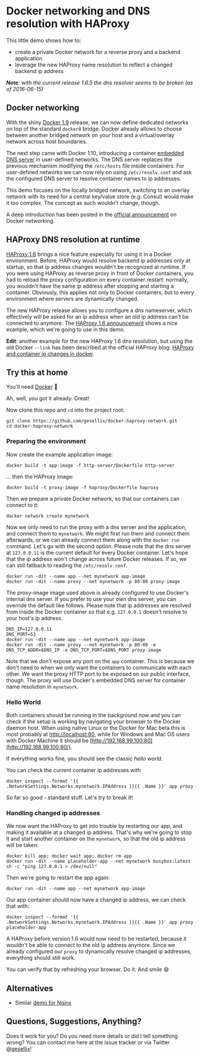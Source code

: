# Docker networking and DNS resolution with HAProxy

This little demo shows how to:

- create a private Docker network for a reverse proxy and a backend application
- leverage the new HAProxy name resolution to reflect a changed backend ip address

_**Note**: with the current release 1.6.5 the dns resolver seems to be broken (as of 2016-06-15)_


## Docker networking

With the shiny [Docker 1.9](http://blog.docker.com/2015/11/docker-1-9-production-ready-swarm-multi-host-networking/)
release, we can now define dedicated networks on top of the standard `docker0` bridge.
Docker already allows to choose between another bridged network
on your host and a virtual/overlay network across host boundaries.

The next step came with Docker 1.10, introducing
 a container [embedded DNS server](https://docs.docker.com/engine/userguide/networking/configure-dns/) in user-defined networks.
The DNS server replaces the previous mechanism modifying the `/etc/hosts` file inside containers. For user-defined
networks we can now rely on using `/etc/resolv.conf` and ask the configured DNS server to resolve container names
to ip addresses.

This demo focuses on the locally bridged network, switching to an overlay network
with its need for a central key/value store (e.g. Consul) would make it too complex.
The concept as such wouldn't change, though.

A deep introduction has been posted in the 
[official announcement](https://blog.docker.com/2015/11/docker-multi-host-networking-ga/) on Docker networking.


## HAProxy DNS resolution at runtime

[HAProxy 1.6](http://www.haproxy.org/) brings a nice feature especially for using it in a Docker environment.
Before, HAProxy would resolve backend ip addresses only at startup, so that ip
address changes wouldn't be recognized at runtime. If you were using HAProxy
as reverse proxy in front of Docker containers, you had to reload the proxy configuration
on every container restart: normally, you wouldn't have the same ip address after
stopping and starting a container. Obviously, this applies not only to Docker containers,
but to every environment where servers are dynamically changed.

The new HAProxy release allows you to configure a dns nameserver,
which effectively will be asked for an ip address when an old ip address
can't be connected to anymore. The [HAProxy 1.6 announcement](http://blog.haproxy.com/2015/10/14/whats-new-in-haproxy-1-6/)
shows a nice example, which we're going to use in this demo.

**Edit**: another example for the new HAProxy 1.6 dns resolution, but using the old Docker `--link`
has been described at the official HAProxy blog: [HAProxy and container ip changes in docker](http://goo.gl/6mhP9o).


## Try this at home

You'll need [Docker](http://docs.docker.com/) :whale:

Ah, well, you got it already. Great!

Now clone this repo and `cd` into the project root:

    git clone https://github.com/gesellix/docker-haproxy-network.git
    cd docker-haproxy-network

### Preparing the environment

Now create the example application image:

    docker build -t app-image -f http-server/Dockerfile http-server

... then the HAProxy image:

    docker build -t proxy-image -f haproxy/Dockerfile haproxy


Then we prepare a private Docker network, so that our containers can connect to it:

    docker network create mynetwork

Now we only need to run the proxy with a dns server and the application, and connect them to `mynetwork`.
We might first run them and connect them afterwards, or we can already connect them
along with the `docker run` command. Let's go with the second option. Please note that
the dns server at `127.0.0.11` is the current default for every Docker container. Let's hope that the ip address won't
change across future Docker releases. If so, we can still fallback to reading the `/etc/resolv.conf`.

    docker run -dit --name app --net mynetwork app-image
    docker run -dit --name proxy --net mynetwork -p 80:80 proxy-image

The proxy-image image used above is already configured to use Docker's internal dns server. If you prefer to use your own
dns server, you can override the default like follows. Please note that ip addresses are resolved from inside the Docker
container so that e.g. `127.0.0.1` doesn't resolve to your host's ip address.

    DNS_IP=127.0.0.11
    DNS_PORT=53
    docker run -dit --name app --net mynetwork app-image
    docker run -dit --name proxy --net mynetwork -p 80:80 -e DNS_TCP_ADDR=$DNS_IP -e DNS_TCP_PORT=$DNS_PORT proxy-image

Note that we don't expose any port on the `app` container. This is because we don't need
to when we only want the containers to communicate with each other.
We want the proxy HTTP port to be exposed on our public interface, though.
The proxy will use Docker's embedded DNS server for container name resolution in `mynetwork`.

### Hello World

Both containers should be running in the background now and you can check if the setup
is working by navigating your browser to the Docker daemon host. When using native Linux
or the Docker for Mac beta this is most probably at [http://localhost:80](http://localhost:80/), while
for Windows and Mac OS users with Docker Machine it should be [http://192.168.99.100:80](http://192.168.99.100:80/).

If everything works fine, you should see the classic _hello world_.

You can check the current container ip addresses with

    docker inspect --format '{{ .NetworkSettings.Networks.mynetwork.IPAddress }}{{ .Name }}' app proxy

So far so good - standard stuff. Let's try to break it!

### Handling changed ip addresses

We now want the HAProxy to get into trouble by restarting our app, and making it available at a changed ip address.
That's why we're going to stop it and start another container on the `mynetwork`, so that
the old ip address will be taken:

    docker kill app; docker wait app; docker rm app
    docker run -dit --name placeholder-app --net mynetwork busybox:latest sh -c "ping 127.0.0.1 > /dev/null"
    
Then we're going to restart the app again:

    docker run -dit --name app --net mynetwork app-image

Our app container should now have a changed ip address, we can check that with:

    docker inspect --format '{{ .NetworkSettings.Networks.mynetwork.IPAddress }}{{ .Name }}' app proxy placeholder-app 

A HAProxy before version 1.6 would now need to be restarted, because it wouldn't be able
to connect to the old ip address anymore. Since we already configured our `proxy` to dynamically
resolve changed ip addresses, everything should still work.

You can verify that by refreshing your browser. Do it. And smile :smile:

## Alternatives

- Similar [demo for Nginx](https://github.com/taiidani/docker-nginx-reverse-proxy)

## Questions, Suggestions, Anything?

Does it work for you? Do you need more details or did I tell something wrong?
You can contact me here at the issue tracker or via Twitter [@gesellix](https://twitter.com/gesellix)!
